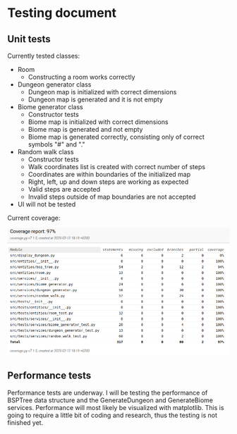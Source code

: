 # Testing document

## Unit tests

Currently tested classes:

- Room
  - Constructing a room works correctly
- Dungeon generator class
  - Dungeon map is initialized with correct dimensions
  - Dungeon map is generated and it is not empty
- Biome generator class
  - Constructor tests
  - Biome map is initialized with correct dimensions
  - Biome map is generated and not empty
  - Biome map is generated correctly, consisting only of correct symbols "#" and "."
- Random walk class
  - Constructor tests
  - Walk coordinates list is created with correct number of steps
  - Coordinates are within boundaries of the initialized map
  - Right, left, up and down steps are working as expected
  - Valid steps are accepted
  - Invalid steps outside of map boundaries are not accepted
- UI will not be tested

Current coverage:

![Coverage](https://github.com/smannist/dungeon-generator/blob/main/images/coverage_2.png)

## Performance tests

Performance tests are underway. I will be testing the performance of BSPTree data structure and the GenerateDungeon and GenerateBiome services.
Performance will most likely be visualized with matplotlib. This is going to require a little bit of coding and research, thus the testing is not finished yet.
